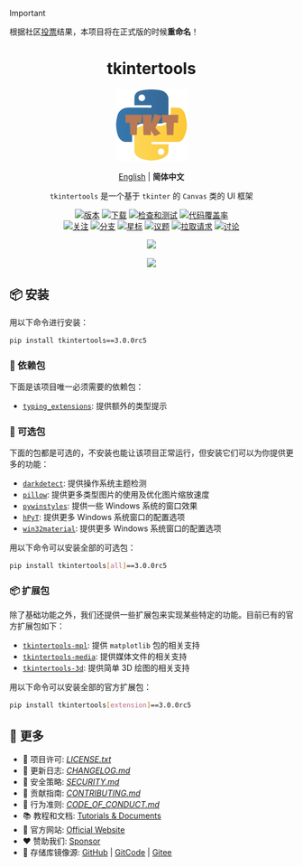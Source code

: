 > [!IMPORTANT]  
> 根据社区[投票](https://github.com/Xiaokang2022/tkintertools/discussions/41)结果，本项目将在正式版的时候**重命名**！

<h1 align="center">tkintertools</h1>

<p align="center"><img src="docs/logo.png" alt="Logo" title="Logo" /></p>

<p align="center"><a href="README.md">English</a> | <b>简体中文</b></p>

<p align="center">
<code>tkintertools</code> 是一个基于 <code>tkinter</code> 的 <code>Canvas</code> 类的 UI 框架
</p>

<p align="center">
<a href="https://github.com/Xiaokang2022/tkintertools/releases"><img src="https://custom-icon-badges.demolab.com/github/v/release/Xiaokang2022/tkintertools?logo=tag&label=版本" alt="版本" title="版本" /></a>
<a href="https://pypistats.org/packages/tkintertools"><img src="https://custom-icon-badges.demolab.com/pypi/dm/tkintertools?logo=download&label=下载" alt="下载" title="下载" /></a>
<a href="https://github.com/Xiaokang2022/tkintertools/actions"><img src="https://custom-icon-badges.demolab.com/github/actions/workflow/status/Xiaokang2022/tkintertools/python-package.yml?logo=play&label=检查和测试" alt="检查和测试" title="检查和测试"/></a>
<a href="https://codecov.io/gh/Xiaokang2022/tkintertools"><img src="https://img.shields.io/codecov/c/github/Xiaokang2022/tkintertools?logoColor=white&logo=codecov&label=代码覆盖率" alt="代码覆盖率" title="代码覆盖率"></a>
<br/>
<a href="https://github.com/Xiaokang2022/tkintertools/watchers"><img src="https://custom-icon-badges.demolab.com/github/watchers/Xiaokang2022/tkintertools?style=flat&logo=eye&label=关注" alt="关注" title="关注" /></a>
<a href="https://github.com/Xiaokang2022/tkintertools/forks"><img src="https://custom-icon-badges.demolab.com/github/forks/Xiaokang2022/tkintertools?style=flat&logo=repo-forked&label=分支" alt="分支" title="分支" /></a>
<a href="https://github.com/Xiaokang2022/tkintertools/stargazers"><img src="https://custom-icon-badges.demolab.com/github/stars/Xiaokang2022/tkintertools?color=gold&style=flat&logo=star&label=星标" alt="星标" title="星标" /></a>
<a href="https://github.com/Xiaokang2022/tkintertools/issues"><img src="https://custom-icon-badges.demolab.com/github/issues/Xiaokang2022/tkintertools?logo=issue-opened&label=议题" alt="议题" title="议题" /></a>
<a href="https://github.com/Xiaokang2022/tkintertools/pulls"><img src="https://custom-icon-badges.demolab.com/github/issues-pr/Xiaokang2022/tkintertools?logo=git-pull-request&label=拉取请求" alt="拉取请求" title="拉取请求" /></a>
<a href="https://github.com/Xiaokang2022/tkintertools/discussions"><img src="https://custom-icon-badges.demolab.com/github/discussions/Xiaokang2022/tkintertools?logo=comment-discussion&label=讨论" alt="讨论" title="讨论" /></a>
</p>

<p align="center">
<a href="https://github.com/Xiaokang2022/tkintertools/pulse"><img src="https://repobeats.axiom.co/api/embed/ab8fae686a5a96f91fa71c40c53c189310924f5e.svg" /></a>
</p>

<p align="center">
    <a href="https://star-history.com/#Xiaokang2022/tkintertools&Date">
        <picture>
            <source media="(prefers-color-scheme: dark)" srcset="https://api.star-history.com/svg?repos=Xiaokang2022/tkintertools&type=Date&theme=dark" />
            <source media="(prefers-color-scheme: light)" srcset="https://api.star-history.com/svg?repos=Xiaokang2022/tkintertools&type=Date" />
            <img src="https://api.star-history.com/svg?repos=Xiaokang2022/tkintertools&type=Date" />
        </picture>
    </a>
</p>

## 📦 安装

用以下命令进行安装：

```bash
pip install tkintertools==3.0.0rc5
```

### 📌 依赖包

下面是该项目唯一必须需要的依赖包：

* [`typing_extensions`](https://github.com/python/typing_extensions): 提供额外的类型提示

### 🎨 可选包

下面的包都是可选的，不安装也能让该项目正常运行，但安装它们可以为你提供更多的功能：

* [`darkdetect`](https://github.com/albertosottile/darkdetect): 提供操作系统主题检测
* [`pillow`](https://github.com/python-pillow/Pillow): 提供更多类型图片的使用及优化图片缩放速度
* [`pywinstyles`](https://github.com/Akascape/py-window-styles): 提供一些 Windows 系统的窗口效果
* [`hPyT`](https://github.com/Zingzy/hPyT): 提供更多 Windows 系统窗口的配置选项
* [`win32material`](https://github.com/littlewhitecloud/win32style): 提供更多 Windows 系统窗口的配置选项

用以下命令可以安装全部的可选包：

```bash
pip install tkintertools[all]==3.0.0rc5
```

### 📦 扩展包

除了基础功能之外，我们还提供一些扩展包来实现某些特定的功能。目前已有的官方扩展包如下：

* [`tkintertools-mpl`](https://github.com/Xiaokang2022/tkintertools-mpl): 提供 `matplotlib` 包的相关支持
* [`tkintertools-media`](https://github.com/Xiaokang2022/tkintertools-media): 提供媒体文件的相关支持
* [`tkintertools-3d`](https://github.com/Xiaokang2022/tkintertools-3d): 提供简单 3D 绘图的相关支持

用以下命令可以安装全部的官方扩展包：

```bash
pip install tkintertools[extension]==3.0.0rc5
```

## 👀 更多

* 📑 项目许可: [*LICENSE.txt*](LICENSE.txt)
* 📘 更新日志: [*CHANGELOG.md*](CHANGELOG.md)
* 📕 安全策略: [*SECURITY.md*](SECURITY.md)
* 📗 贡献指南: [*CONTRIBUTING.md*](CONTRIBUTING.md)
* 📙 行为准则: [*CODE_OF_CONDUCT.md*](CODE_OF_CONDUCT.md)
* 📚 教程和文档: [Tutorials & Documents](https://xiaokang2022.github.io/tkintertools-docs/)
* 🎉 官方网站: [Official Website](https://xiaokang2022.github.io/tkintertools/)
* ❤️ 赞助我们: [Sponsor](https://xiaokang2022.github.io/tkintertools/Sponsor/)
* 🚀 存储库镜像源:
[GitHub](https://github.com/Xiaokang2022/tkintertools) |
[GitCode](https://gitcode.com/Xiaokang2022/tkintertools) |
[Gitee](https://gitee.com/Xiaokang2022/tkintertools)
